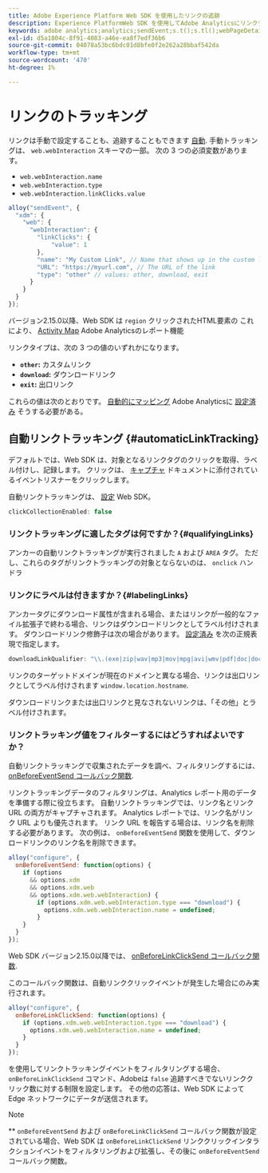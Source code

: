 ```yaml
---
title: Adobe Experience Platform Web SDK を使用したリンクの追跡
description: Experience PlatformWeb SDK を使用してAdobe Analyticsにリンクデータを送信する方法について説明します
keywords: adobe analytics;analytics;sendEvent;s.t();s.tl();webPageDetails;pageViews;webInteraction;web インタラクション；ページビュー；リンクトラッキング；リンク；clickCollection;click collection;
exl-id: d5a1804c-8f91-4083-a46e-ea8f7edf36b6
source-git-commit: 04078a53bc6bdc01d8bfe0f2e262a28bbaf542da
workflow-type: tm+mt
source-wordcount: '470'
ht-degree: 1%

---
```


# リンクのトラッキング

リンクは手動で設定することも、追跡することもできます [自動](#automaticLinkTracking). 手動トラッキングは、 `web.webInteraction` スキーマの一部。 次の 3 つの必須変数があります。

* `web.webInteraction.name`
* `web.webInteraction.type`
* `web.webInteraction.linkClicks.value`

```javascript
alloy("sendEvent", {
  "xdm": {
    "web": {
      "webInteraction": {
        "linkClicks": {
            "value": 1
        },
        "name": "My Custom Link", // Name that shows up in the custom links report
        "URL": "https://myurl.com", // The URL of the link
        "type": "other" // values: other, download, exit
      }
    }
  }
});
```

バージョン2.15.0以降、Web SDK は `region` クリックされたHTML要素の これにより、 [Activity Map](https://experienceleague.adobe.com/docs/analytics/analyze/activity-map/activity-map.html?lang=ja) Adobe Analyticsのレポート機能

リンクタイプは、次の 3 つの値のいずれかになります。

* **`other`:** カスタムリンク
* **`download`:** ダウンロードリンク
* **`exit`:** 出口リンク

これらの値は次のとおりです。 [自動的にマッピング](adobe-analytics/automatically-mapped-vars.md) Adobe Analyticsに [設定済み](adobe-analytics/analytics-overview.md) そうする必要がある。

## 自動リンクトラッキング {#automaticLinkTracking}

デフォルトでは、Web SDK は、対象となるリンクタグのクリックを取得、ラベル付けし、記録します。 クリックは、 [キャプチャ](https://www.w3.org/TR/uievents/#capture-phase) ドキュメントに添付されているイベントリスナーをクリックします。

自動リンクトラッキングは、 [設定](../fundamentals/configuring-the-sdk.md#clickCollectionEnabled) Web SDK。

```javascript
clickCollectionEnabled: false
```

### リンクトラッキングに適したタグは何ですか？{#qualifyingLinks}

アンカーの自動リンクトラッキングが実行されました `A` および `AREA` タグ。 ただし、これらのタグがリンクトラッキングの対象とならないのは、 `onclick` ハンドラ

### リンクにラベルは付きますか？{#labelingLinks}

アンカータグにダウンロード属性が含まれる場合、またはリンクが一般的なファイル拡張子で終わる場合、リンクはダウンロードリンクとしてラベル付けされます。 ダウンロードリンク修飾子は次の場合があります。 [設定済み](../fundamentals/configuring-the-sdk.md) を次の正規表現で指定します。

```javascript
downloadLinkQualifier: "\\.(exe|zip|wav|mp3|mov|mpg|avi|wmv|pdf|doc|docx|xls|xlsx|ppt|pptx)$"
```

リンクのターゲットドメインが現在のドメインと異なる場合、リンクは出口リンクとしてラベル付けされます `window.location.hostname`.

ダウンロードリンクまたは出口リンクと見なされないリンクは、「その他」とラベル付けされます。

### リンクトラッキング値をフィルターするにはどうすればよいですか？

自動リンクトラッキングで収集されたデータを調べ、フィルタリングするには、 [onBeforeEventSend コールバック関数](../fundamentals/tracking-events.md#modifying-events-globally).

リンクトラッキングデータのフィルタリングは、Analytics レポート用のデータを準備する際に役立ちます。 自動リンクトラッキングでは、リンク名とリンク URL の両方がキャプチャされます。 Analytics レポートでは、リンク名がリンク URL よりも優先されます。 リンク URL を報告する場合は、リンク名を削除する必要があります。 次の例は、 `onBeforeEventSend` 関数を使用して、ダウンロードリンクのリンク名を削除できます。

```javascript
alloy("configure", {
  onBeforeEventSend: function(options) {
    if (options
      && options.xdm
      && options.xdm.web
      && options.xdm.web.webInteraction) {
        if (options.xdm.web.webInteraction.type === "download") {
          options.xdm.web.webInteraction.name = undefined;
        }
    }
  }
});
```

Web SDK バージョン2.15.0以降では、 [onBeforeLinkClickSend コールバック関数](../fundamentals/configuring-the-sdk.md#onBeforeLinkClickSend).

このコールバック関数は、自動リンククリックイベントが発生した場合にのみ実行されます。

```javascript
alloy("configure", {
  onBeforeLinkClickSend: function(options) {
    if (options.xdm.web.webInteraction.type === "download") {
      options.xdm.web.webInteraction.name = undefined;
    }
  }
});
```

を使用してリンクトラッキングイベントをフィルタリングする場合、 `onBeforeLinkClickSend` コマンド、Adobeは `false` 追跡すべきでないリンククリック数に対する制限を設定します。 その他の応答は、Web SDK によって Edge ネットワークにデータが送信されます。


>[!NOTE]
>
>** `onBeforeEventSend` および `onBeforeLinkClickSend` コールバック関数が設定されている場合、Web SDK は `onBeforeLinkClickSend` リンククリックインタラクションイベントをフィルタリングおよび拡張し、その後に `onBeforeEventSend` コールバック関数。